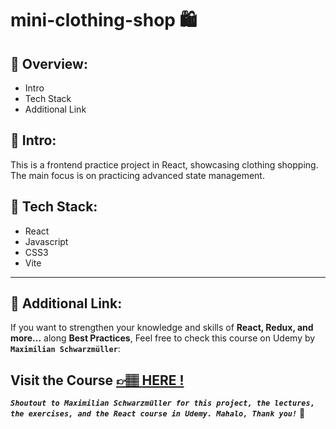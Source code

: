 # mini-clothing-shop 🛍️

## 📣 Overview:

- Intro
- Tech Stack
- Additional Link

## 🔎 Intro:

This is a frontend practice project in React, showcasing clothing shopping. The main focus is on practicing advanced state management.

## 🧰 Tech Stack:

- React
- Javascript
- CSS3
- Vite

---

## 🔗 Additional Link:

If you want to strengthen your knowledge and skills of **React, Redux, and more...** along **Best Practices**, Feel free to check this course on Udemy by **`Maximilian Schwarzmüller`**:

## Visit the Course [&#128073;&#127997; **HERE !**](https://www.udemy.com/course/react-the-complete-guide-incl-redux/)

**_`Shoutout to Maximilian Schwarzmüller for this project, the lectures, the exercises, and the React course in Udemy. Mahalo, Thank you!`_** 🌺
